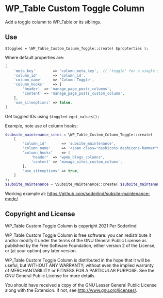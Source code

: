 # WP_Table Custom Toggle Column
Add a toggle column to WP_Table or its siblings.

## Use
`$toggled = \WP_Table_Custom_Column_Toggle::create( $propterties );`

Where default properties are:

```php
[
    'meta_key'        => 'column_meta_key',  // "toggle" for a single site is saved using post meta
    'column_id'       => 'column_id',
    'column_name'     => 'Column Toggle',
    'column_hooks'    => [
        'header'  => 'manage_page_posts_columns',
        'content' => 'manage_page_posts_custom_column',
    ],
    'use_siteoptions' => false,
]
```

Get toggled IDs using `$toggled->get_values();`

Example, note use of column hooks:

```php
$subsite_maintenance_sites = \WP_Table_Custom_Column_Toggle::create(
	[
		'column_id'       => 'subsite_maintenance',
		'column_name'     => '<span class="dashicons dashicons-hammer"></span>',
		'column_hooks'    => [
			'header'  => 'wpmu_blogs_columns',
			'content' => 'manage_sites_custom_column',
		],
		'use_siteoptions' => true,
	]
);
$subsite_maintenance = \Subsite_Maintenance::create( $subsite_maintenance_sites );
```

Working example at: https://github.com/soderlind/subsite-maintenance-mode/

## Copyright and License

WP_Table Custom Toggle Column is copyright 2021 Per Soderlind

WP_Table Custom Toggle Column is free software: you can redistribute it and/or modify it under the terms of the GNU General Public License as published by the Free Software Foundation, either version 2 of the License, or (at your option) any later version.

WP_Table Custom Toggle Column is distributed in the hope that it will be useful, but WITHOUT ANY WARRANTY; without even the implied warranty of MERCHANTABILITY or FITNESS FOR A PARTICULAR PURPOSE. See the GNU General Public License for more details.

You should have received a copy of the GNU Lesser General Public License along with the Extension. If not, see http://www.gnu.org/licenses/.